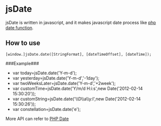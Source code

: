 jsDate
======

jsDate is written in javascript, and it makes javascript date process like [php date function](http://php.net/manual/en/function.date.php "php date").

## How to use ##

`[window.]jsDate.date([StringFormat], [dateTimeOffset], [dateTime]);`



###Example###

- var today=jsDate.date('Y-m-d');
- var yesterday=jsDate.date('Y-m-d','-1day');
- var twoWeeksLater=jsDate.date('Y-m-d','+2week');
- var customTime=jsDate.date('Y/m/d H:i:s',new Date('2012-02-14 15:30:20'));
- var customString=jsDate.date('\\\D\\\a\\\y:l',new Date('2012-02-14 15:30:26'));
- var constellation=jsDate.date('e');

More API can refer to [PHP Date](http://php.net/manual/en/function.date.php "php date")